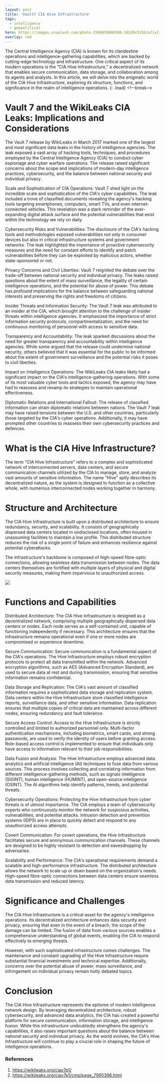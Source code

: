 ```yaml
---
layout: post
title: 'Vault7 CIA Hive Infrastructure'
tags:
  - intelligence
  - geopolitical
hero: https://images.unsplash.com/photo-1590859808308-3d2d9c515b1a?ixlib=rb-4.0.3&ixid=M3wxMjA3fDB8MHxwaG90by1wYWdlfHx8fGVufDB8fHx8fA%3D%3D&auto=format&fit=crop&w=1474&q=80
overlay: red
---
```


The Central Intelligence Agency (CIA) is known for its clandestine operations and intelligence-gathering capabilities, which are backed by cutting-edge technology and infrastructure. One critical aspect of its modern operations is the "CIA Hive Infrastructure," a decentralized network that enables secure communication, data storage, and collaboration among its agents and analysts. In this article, we will delve into the enigmatic world of the CIA Hive Infrastructure, exploring its structure, functions, and significance in the realm of intelligence operations. {: .lead} <!–-break-–>

# Vault 7 and the WikiLeaks CIA Leaks: Implications and Considerations
The Vault 7 release by WikiLeaks in March 2017 marked one of the largest and most significant data leaks in the history of intelligence agencies. The leak exposed a vast array of hacking tools, techniques, and procedures employed by the Central Intelligence Agency (CIA) to conduct cyber espionage and cyber warfare operations. The release raised significant concerns about the scope and implications of modern-day intelligence practices, cybersecurity, and the balance between national security and individual privacy.

Scale and Sophistication of CIA Operations:
Vault 7 shed light on the incredible scale and sophistication of the CIA's cyber capabilities. The leak included a trove of classified documents revealing the agency's hacking tools targeting smartphones, computers, smart TVs, and even internet-connected vehicles. This revelation was a stark reminder of the ever-expanding digital attack surface and the potential vulnerabilities that exist within the technology we rely on daily.

Cybersecurity Risks and Vulnerabilities:
The disclosure of the CIA's hacking tools and methodologies exposed vulnerabilities not only in consumer devices but also in critical infrastructure systems and government networks. The leak highlighted the importance of proactive cybersecurity measures and the need for constant efforts to identify and patch vulnerabilities before they can be exploited by malicious actors, whether state-sponsored or not.

Privacy Concerns and Civil Liberties:
Vault 7 reignited the debate over the trade-off between national security and individual privacy. The leaks raised questions about the extent of mass surveillance, the legality of certain intelligence operations, and the potential for abuse of power. This debate has profound implications for the balance between safeguarding national interests and preserving the rights and freedoms of citizens.

Insider Threats and Information Security:
The Vault 7 leak was attributed to an insider at the CIA, which brought attention to the challenge of insider threats within intelligence agencies. It emphasized the importance of strict information security protocols, compartmentalization, and the need for continuous monitoring of personnel with access to sensitive data.

Transparency and Accountability:
The leak sparked discussions about the need for greater transparency and accountability within intelligence agencies. While some argued that the release could undermine national security, others believed that it was essential for the public to be informed about the extent of government surveillance and the potential risks it poses to civil liberties.

Impact on Intelligence Operations:
The WikiLeaks CIA leaks likely had a significant impact on the CIA's intelligence-gathering operations. With some of its most valuable cyber tools and tactics exposed, the agency may have had to reassess and revamp its strategies to maintain operational effectiveness.

Diplomatic Relations and International Fallout:
The release of classified information can strain diplomatic relations between nations. The Vault 7 leak may have raised tensions between the U.S. and other countries, particularly those targeted by the CIA's cyber operations. Additionally, it may have prompted other countries to reassess their own cybersecurity practices and defences.

# What is the CIA Hive Infrastructure?
The term "CIA Hive Infrastructure" refers to a complex and sophisticated network of interconnected servers, data centers, and secure communication channels utilized by the CIA to manage, store, and analyze vast amounts of sensitive information. The name "Hive" aptly describes its decentralized nature, as the system is designed to function as a collective whole, with numerous interconnected nodes working together in harmony.

# Structure and Architecture
The CIA Hive Infrastructure is built upon a distributed architecture to ensure redundancy, security, and scalability. It consists of geographically dispersed data centers located in undisclosed locations, often housed in unassuming facilities to maintain a low profile. This distributed structure reduces the risk of a single point of failure and enhances resilience against potential cyberattacks.

The infrastructure's backbone is composed of high-speed fibre-optic connections, allowing seamless data transmission between nodes. The data centers themselves are fortified with multiple layers of physical and digital security measures, making them impervious to unauthorized access.


![](https://raw.githubusercontent.com/blitz0p3rations/blitz0p3rations.github.io/master/uploads/hive.png)


# Functions and Capabilities

Distributed Architecture: The CIA Hive Infrastructure is designed as a decentralized network, comprising multiple geographically dispersed data centers or nodes. Each node serves as a self-contained unit, capable of functioning independently if necessary. This architecture ensures that the infrastructure remains operational even if one or more nodes are compromised or experience downtime.

Secure Communication: Secure communication is a fundamental aspect of the CIA's operations. The Hive Infrastructure employs robust encryption protocols to protect all data transmitted within the network. Advanced encryption algorithms, such as AES (Advanced Encryption Standard), are used to secure data at rest and during transmission, ensuring that sensitive information remains confidential.

Data Storage and Replication: The CIA's vast amount of classified information requires a sophisticated data storage and replication system. Data centers within the Hive Infrastructure store classified intelligence reports, surveillance data, and other sensitive information. Data replication ensures that multiple copies of critical data are maintained across different nodes, ensuring redundancy and fault tolerance.

Secure Access Control: Access to the Hive Infrastructure is strictly controlled and limited to authorized personnel only. Multi-factor authentication mechanisms, including biometrics, smart cards, and strong passwords, are used to verify the identity of users before granting access. Role-based access control is implemented to ensure that individuals only have access to information relevant to their job responsibilities.

Data Fusion and Analysis: The Hive Infrastructure employs advanced data analytics and artificial intelligence (AI) techniques to fuse data from various sources. This process involves collecting and correlating information from different intelligence-gathering methods, such as signals intelligence (SIGINT), human intelligence (HUMINT), and open-source intelligence (OSINT). The AI algorithms help identify patterns, trends, and potential threats.

Cybersecurity Operations: Protecting the Hive Infrastructure from cyber threats is of utmost importance. The CIA employs a team of cybersecurity experts who continuously monitor the network for suspicious activities, vulnerabilities, and potential attacks. Intrusion detection and prevention systems (IDPS) are in place to quickly detect and respond to any unauthorized access attempts.

Covert Communication: For covert operations, the Hive Infrastructure facilitates secure and anonymous communication channels. These channels are designed to be highly resistant to detection and eavesdropping by adversaries.

Scalability and Performance: The CIA's operational requirements demand a scalable and high-performance infrastructure. The distributed architecture allows the network to scale up or down based on the organization's needs. High-speed fibre-optic connections between data centers ensure seamless data transmission and reduced latency.

# Significance and Challenges
The CIA Hive Infrastructure is a critical asset for the agency's intelligence operations. Its decentralized architecture enhances data security and privacy, ensuring that even in the event of a breach, the scope of the damage can be limited. The fusion of data from various sources enables a comprehensive understanding of global events, enabling the CIA to respond effectively to emerging threats.

However, with such sophisticated infrastructure comes challenges. The maintenance and constant upgrading of the Hive Infrastructure require substantial financial investments and technical expertise. Additionally, concerns over the potential abuse of power, mass surveillance, and infringement on individual privacy remain hotly debated topics.

# Conclusion
The CIA Hive Infrastructure represents the epitome of modern intelligence network design. By leveraging decentralized architecture, robust cybersecurity, and advanced data analytics, the CIA has created a powerful platform for secure communication, information storage, and intelligence fusion. While this infrastructure undoubtedly strengthens the agency's capabilities, it also raises important questions about the balance between national security and individual privacy. As the world evolves, the CIA's Hive Infrastructure will continue to play a crucial role in shaping the future of intelligence operations.
### References
1. https://wikileaks.org/ciav7p1/
2. https://wikileaks.org/ciav7p1/cms/page_7995396.html
